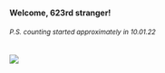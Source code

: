 #### Welcome, 623rd stranger!

###### <sup>P.S. counting started approximately in 10.01.22</sup>

<img src="https://kraftwerk28.pp.ua/vcnt.png"></img>
